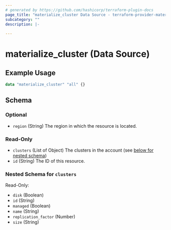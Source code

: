 ```yaml
---
# generated by https://github.com/hashicorp/terraform-plugin-docs
page_title: "materialize_cluster Data Source - terraform-provider-materialize"
subcategory: ""
description: |-
  
---
```


# materialize_cluster (Data Source)



## Example Usage

```terraform
data "materialize_cluster" "all" {}
```

<!-- schema generated by tfplugindocs -->
## Schema

### Optional

- `region` (String) The region in which the resource is located.

### Read-Only

- `clusters` (List of Object) The clusters in the account (see [below for nested schema](#nestedatt--clusters))
- `id` (String) The ID of this resource.

<a id="nestedatt--clusters"></a>
### Nested Schema for `clusters`

Read-Only:

- `disk` (Boolean)
- `id` (String)
- `managed` (Boolean)
- `name` (String)
- `replication_factor` (Number)
- `size` (String)
